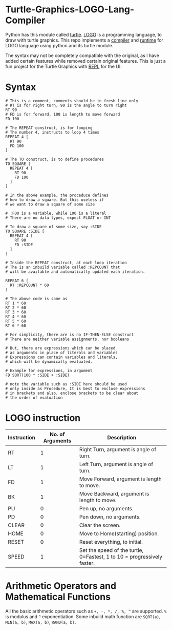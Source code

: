 # Turtle-Graphics-LOGO-Lang-Compiler

Python has this module called [turtle](https://docs.python.org/2/library/turtle.html).
[LOGO](https://www.wikiwand.com/en/Logo_(programming_language)) is a programming language, to draw with turtle graphics.
This repo implements a [compiler](logo/compiler) and [runtime](logo/runtime) for LOGO language using python and its turtle module.

The syntax may not be completely compatible with the original, as I have added certain features while removed certain original features. This is just a fun project for the Turtle Graphics with [REPL](logo/runtime/repl.py) for the UI.

# Syntax
```
# This is a comment, comments should be in fresh line only
# RT is for right turn, 90 is the angle to turn right
RT 90
# FD is for forward, 100 is length to move forward
FD 100

# The REPEAT construct, is for looping
# The number 4, instructs to loop 4 times
REPEAT 4 [
  RT 90
  FD 100
]

# The TO construct, is to define procedures
TO SQUARE [
  REPEAT 4 [
    RT 90
    FD 100
  ]
]

# In the above example, the proceduce defines 
# how to draw a square. But this useless if
# we want to draw a square of some size

# :FOO is a variable, while 100 is a literal
# There are no data types, expect FLOAT or INT

# To draw a square of some size, say :SIDE
TO SQUARE :SIDE [
  REPEAT 4 [
    RT 90
    FD :SIDE
  ]
]

# Inside the REPEAT construct, at each loop iteration
# The is an inbuild variable called :REPCOUNT that
# will be available and automatically updated each iteration.

REPEAT 6 [
  RT :REPCOUNT * 60
]

# The above code is same as 
RT 1 * 60
RT 2 * 60
RT 3 * 60
RT 4 * 60
RT 5 * 60
RT 6 * 60

# For simplicity, there are is no IF-THEN-ELSE construct
# There are neither variable assignments, nor booleans

# But, there are expressions which can be placed
# as arguments in place of literals and variables
# Expressions can contain variables and literals, 
# which will be dynamically evaluated.

# Example for expressions, in argument
FD SQRT(100 * :SIDE + :SIDE)

# note the variable such as :SIDE here should be used
# only inside as Procedure, It is best to enclose expressions
# in brackets and also, enclose brackets to be clear about
# the order of evaluation

```
# LOGO instruction
| Instruction | No. of Arguments | Description |
|--- |--- |--- |
| RT | 1  | Right Turn, argument is angle of turn. |
| LT | 1  | Left Turn, argument is angle of turn. |
| FD | 1  | Move Forward, argument is length to move. |
| BK | 1  | Move Backward, argument is length to move. |
| PU | 0  | Pen up, no arguments. |
| PD | 0  | Pen down, no arguments. |
| CLEAR | 0 | Clear the screen. |
| HOME | 0 | Move to Home(starting) position.|
| RESET | 0 | Reset everything, to initial. |
| SPEED | 1 | Set the speed of the turtle, 0=Fastest, 1 to 10 = progressively faster.|

# Arithmetic Operators and Mathematical Functions
All the basic arithmetic operators such as `+, -, *, /, %, ^` are supported. `%` is modulus and `^` exponentiation. Some inbuild math function are `SQRT(a)`, `MIN(a, b)`, `MAX(a, b)`, `RAND(a, b)`.
